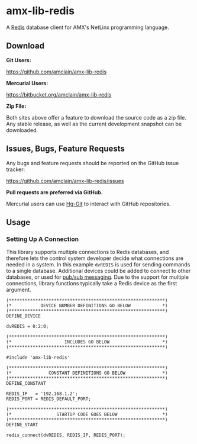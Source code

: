 # amx-lib-redis

A [Redis](http://redis.io/) database client for AMX's NetLinx programming
language.


## Download

**Git Users:**

https://github.com/amclain/amx-lib-redis


**Mercurial Users:**

https://bitbucket.org/amclain/amx-lib-redis


**Zip File:**

Both sites above offer a feature to download the source code as a zip file.
Any stable release, as well as the current development snapshot can be downloaded.


## Issues, Bugs, Feature Requests

Any bugs and feature requests should be reported on the GitHub issue tracker:

https://github.com/amclain/amx-lib-redis/issues


**Pull requests are preferred via GitHub.**

Mercurial users can use [Hg-Git](http://hg-git.github.io/) to interact with
GitHub repositories.


## Usage

### Setting Up A Connection

This library supports multiple connections to Redis databases, and therefore
lets the control system developer decide what connections are needed in a
system. In this example `dvREDIS` is used for sending commands to a single
database. Additional devices could be added to connect to other databases,
or used for [pub/sub messaging](http://redis.io/topics/pubsub). Due to the
support for multiple connections, library functions typically take a Redis
device as the first argument.

```netlinx
(***********************************************************)
(*           DEVICE NUMBER DEFINITIONS GO BELOW            *)
(***********************************************************)
DEFINE_DEVICE

dvREDIS = 0:2:0;

(***********************************************************)
(*                    INCLUDES GO BELOW                    *)
(***********************************************************)

#include 'amx-lib-redis'

(***********************************************************)
(*              CONSTANT DEFINITIONS GO BELOW              *)
(***********************************************************)
DEFINE_CONSTANT

REDIS_IP   = '192.168.1.2';
REDIS_PORT = REDIS_DEFAULT_PORT;

(***********************************************************)
(*                 STARTUP CODE GOES BELOW                 *)
(***********************************************************)
DEFINE_START

redis_connect(dvREDIS, REDIS_IP, REDIS_PORT);
```
